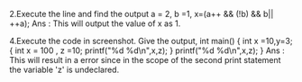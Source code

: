 2.Execute the line and find the output a = 2, b =1, x=(a++ && (!b) && b|| ++a);
Ans : This will output the value of x as 1.

4.Execute the code in screenshot. Give the output,
int main()
{
    int x =10,y=3;
    {
        int x = 100 , z =10;
        printf("%d %d\n",x,z);
    }
    printf("%d %d\n",x,z);
}
Ans : This will result in a error since in the scope of the second print statement the variable 'z' is undeclared.
